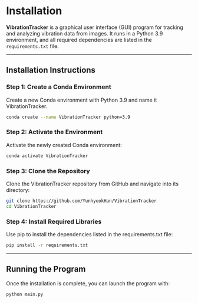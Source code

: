 # Installation

**VibrationTracker** is a graphical user interface (GUI) program for tracking and analyzing vibration data from images. 
It runs in a Python 3.9 environment, and all required dependencies are listed in the `requirements.txt` file.

---

## Installation Instructions

### Step 1: Create a Conda Environment

Create a new Conda environment with Python 3.9 and name it VibrationTracker.

```bash
conda create --name VibrationTracker python=3.9
```

### Step 2: Activate the Environment

Activate the newly created Conda environment:

```bash
conda activate VibrationTracker
```

### Step 3: Clone the Repository

Clone the VibrationTracker repository from GitHub and navigate into its directory:

```bash
git clone https://github.com/YunhyeokHan/VibrationTracker
cd VibrationTracker
```

### Step 4: Install Required Libraries

Use pip to install the dependencies listed in the requirements.txt file:
```bash
pip install -r requirements.txt
```


---

## Running the Program

Once the installation is complete, you can launch the program with:

```bash
python main.py
```




